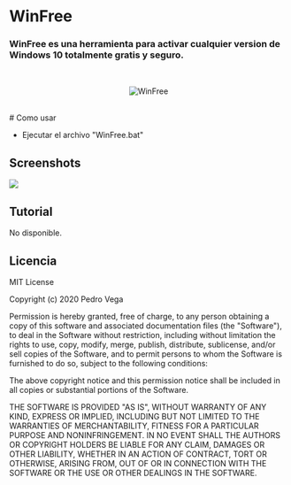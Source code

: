 # WinFree
<h3> WinFree es una herramienta para activar cualquier version de Windows 10 totalmente gratis y seguro. </h3>
<br/>
<p align="center">
<img src="https://github.com/wrrulos/WinFree/blob/main/imagenes-github/menu1.PNG" title="WinFree">
</p>
<br/>
# Como usar

* Ejecutar el archivo "WinFree.bat"

## Screenshots

<img src="https://github.com/wrrulos/WinFree/blob/main/imagenes-github/menu2.PNG">

## Tutorial 

<p> No disponible.</p>

## Licencia 

MIT License

Copyright (c) 2020 Pedro Vega

Permission is hereby granted, free of charge, to any person obtaining a copy
of this software and associated documentation files (the "Software"), to deal
in the Software without restriction, including without limitation the rights
to use, copy, modify, merge, publish, distribute, sublicense, and/or sell
copies of the Software, and to permit persons to whom the Software is
furnished to do so, subject to the following conditions:

The above copyright notice and this permission notice shall be included in all
copies or substantial portions of the Software.

THE SOFTWARE IS PROVIDED "AS IS", WITHOUT WARRANTY OF ANY KIND, EXPRESS OR
IMPLIED, INCLUDING BUT NOT LIMITED TO THE WARRANTIES OF MERCHANTABILITY,
FITNESS FOR A PARTICULAR PURPOSE AND NONINFRINGEMENT. IN NO EVENT SHALL THE
AUTHORS OR COPYRIGHT HOLDERS BE LIABLE FOR ANY CLAIM, DAMAGES OR OTHER
LIABILITY, WHETHER IN AN ACTION OF CONTRACT, TORT OR OTHERWISE, ARISING FROM,
OUT OF OR IN CONNECTION WITH THE SOFTWARE OR THE USE OR OTHER DEALINGS IN THE
SOFTWARE.

 
